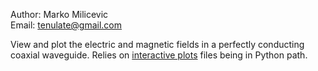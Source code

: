 Author: Marko Milicevic  
Email: tenulate@gmail.com

View and plot the electric and magnetic fields in a perfectly conducting coaxial waveguide.
Relies on [interactive plots](https://github.com/tenulate/interactive-plots) files being in Python path. 
